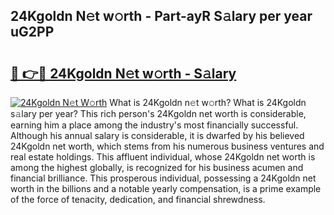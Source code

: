 ## 24Kgoldn N𝚎t w𝚘rth - Part-ayR S𝚊lary per year uG2PP

# <h2><a href="http://gc4ak6.nevu.top/?p=24Kgoldn">🔗 👉🔴 24Kgoldn N𝚎t w𝚘rth - S𝚊lary</a></h2>

[![24Kgoldn N𝚎t W𝚘rth](https://i.imgur.com/Oavwk0R.jpeg)](http://gc4ak6.nevu.top/?p=24Kgoldn)
What is 24Kgoldn n𝚎t w𝚘rth? What is 24Kgoldn s𝚊lary per year?
This rich person's 24Kgoldn net worth is considerable, earning him a place among the industry's most financially successful. Although his annual salary is considerable, it is dwarfed by his believed 24Kgoldn net worth, which stems from his numerous business ventures and real estate holdings. This affluent individual, whose 24Kgoldn net worth is among the highest globally, is recognized for his business acumen and financial brilliance. This prosperous individual, possessing a 24Kgoldn net worth in the billions and a notable yearly compensation, is a prime example of the force of tenacity, dedication, and financial shrewdness.

